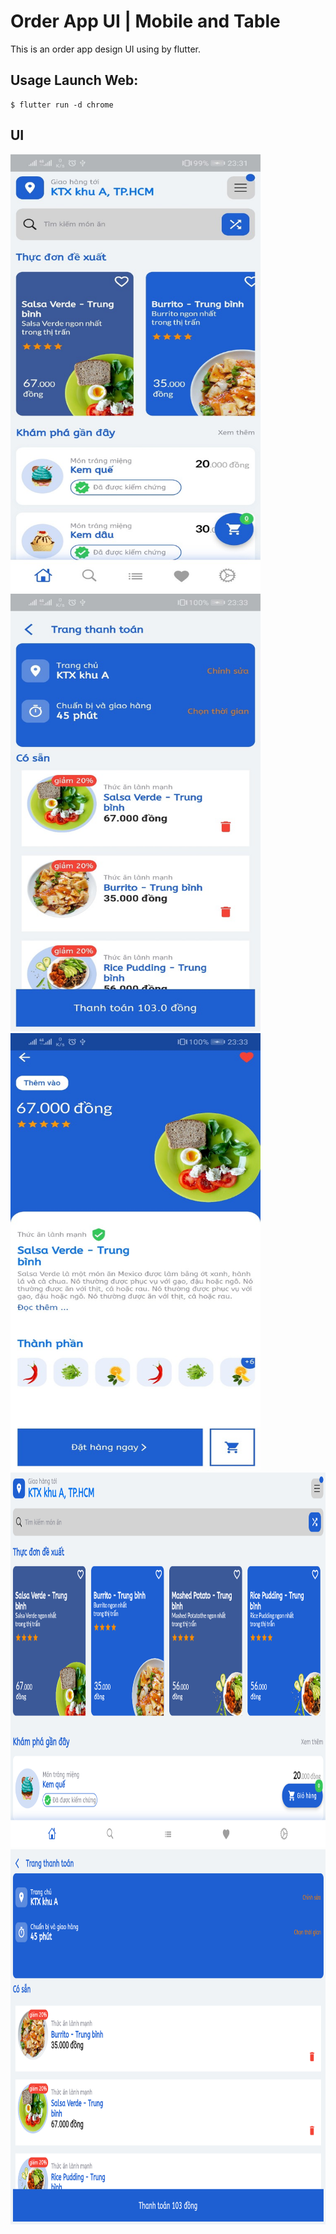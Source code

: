 # Order App UI | Mobile and Table

This is an order app design UI using by flutter.

## Usage Launch Web:

    $ flutter run -d chrome

## UI

<img src="screenshots/1e08247a5b41971fce50.jpg" width="400" height="700">
<img src="screenshots/277313016c3aa064f92b.jpg" width="400" height="700">
<img src="screenshots/8a0d807fff44331a6a55.jpg" width="400" height="700">
<img src="screenshots/table.png" width="900" height="600">
<img src="screenshots/table_1.png" width="900" height="600">
